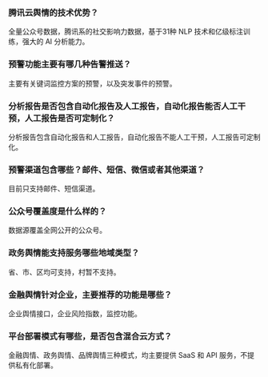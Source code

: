 ### 腾讯云舆情的技术优势？
全量公众号数据，腾讯系的社交影响力数据，基于31种 NLP 技术和亿级标注训练，强大的 AI 分析能力。

### 预警功能主要有哪几种告警推送？
主要有关键词监控方案的预警，以及突发事件的预警。

### 分析报告是否包含自动化报告及人工报告，自动化报告能否人工干预，人工报告是否可定制化？
分析报告包含自动化报告和人工报告，自动化报告不能人工干预，人工报告可定制化。

### 预警渠道包含哪些？邮件、短信、微信或者其他渠道？
目前只支持邮件、短信渠道。

### 公众号覆盖度是什么样的？
数据源覆盖全网公开的公众号。

### 政务舆情能支持服务哪些地域类型？
省、市、区均可支持，村暂不支持。

### 金融舆情针对企业，主要推荐的功能是哪些？
企业舆情接口，企业风险指数，监控功能。

### 平台部署模式有哪些，是否包含混合云方式？
金融舆情、政务舆情、品牌舆情三种模式，均主要提供 SaaS 和 API 服务，不提供私有化部署。
